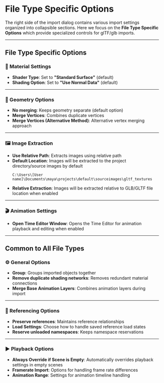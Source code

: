 # File Type Specific Options

The right side of the import dialog contains various import settings organized into collapsible sections. Here we focus on the **File Type Specific Options** which provide specialized controls for glTF/glb imports.

---

## File Type Specific Options

### 🎨 Material Settings

- **Shader Type**: Set to **"Standard Surface"** (default)
- **Shading Option**: Set to **"Use Normal Data"** (default)

---

### 📐 Geometry Options

- **No merging**: Keeps geometry separate (default option)
- **Merge Vertices**: Combines duplicate vertices  
- **Merge Vertices (Alternative Method)**: Alternative vertex merging approach

---

### 🖼️ Image Extraction

- **Use Relative Path**: Extracts images using relative path
- **Default Location**: Images will be extracted to the project directory/source images by default
  ```
  C:\Users\[User name]\Documents\maya\projects\default\sourceimages\gltf_textures
  ```
- **Relative Extraction**: Images will be extracted relative to GLB/GLTF file location when enabled

---

### 🎬 Animation Settings

- **Open Time Editor Window**: Opens the Time Editor for animation playback and editing when enabled

---

## Common to All File Types

### ⚙️ General Options

- **Group**: Groups imported objects together
- **Remove duplicate shading networks**: Removes redundant material connections
- **Merge Base Animation Layers**: Combines animation layers during import

---

### 🔗 Referencing Options

- **Preserve references**: Maintains reference relationships
- **Load Settings**: Choose how to handle saved reference load states
- **Reserve unloaded namespaces**: Keeps namespace reservations

---

### ▶️ Playback Options

- **Always Override if Scene is Empty**: Automatically overrides playback settings in empty scenes
- **Framerate Import**: Options for handling frame rate differences
- **Animation Range**: Settings for animation timeline handling